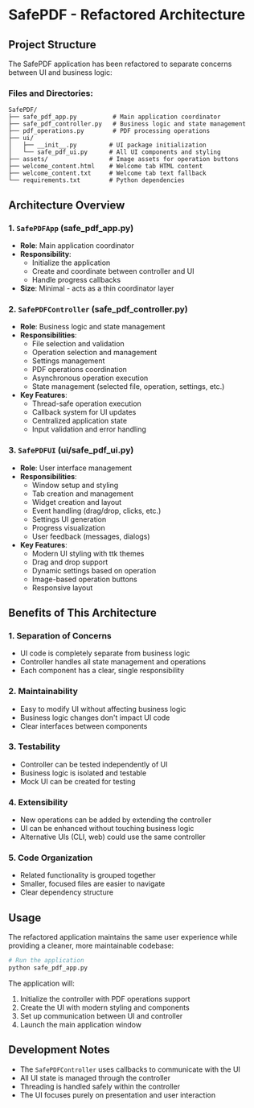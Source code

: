 # SafePDF - Refactored Architecture

## Project Structure

The SafePDF application has been refactored to separate concerns between UI and business logic:

### Files and Directories:

```
SafePDF/
├── safe_pdf_app.py          # Main application coordinator
├── safe_pdf_controller.py   # Business logic and state management
├── pdf_operations.py        # PDF processing operations
├── ui/
│   ├── __init__.py         # UI package initialization
│   └── safe_pdf_ui.py      # All UI components and styling
├── assets/                 # Image assets for operation buttons
├── welcome_content.html    # Welcome tab HTML content
├── welcome_content.txt     # Welcome tab text fallback
└── requirements.txt        # Python dependencies
```

## Architecture Overview

### 1. `SafePDFApp` (safe_pdf_app.py)
- **Role**: Main application coordinator
- **Responsibility**: 
  - Initialize the application
  - Create and coordinate between controller and UI
  - Handle progress callbacks
- **Size**: Minimal - acts as a thin coordinator layer

### 2. `SafePDFController` (safe_pdf_controller.py)
- **Role**: Business logic and state management
- **Responsibilities**:
  - File selection and validation
  - Operation selection and management
  - Settings management
  - PDF operations coordination
  - Asynchronous operation execution
  - State management (selected file, operation, settings, etc.)
- **Key Features**:
  - Thread-safe operation execution
  - Callback system for UI updates
  - Centralized application state
  - Input validation and error handling

### 3. `SafePDFUI` (ui/safe_pdf_ui.py)
- **Role**: User interface management
- **Responsibilities**:
  - Window setup and styling
  - Tab creation and management
  - Widget creation and layout
  - Event handling (drag/drop, clicks, etc.)
  - Settings UI generation
  - Progress visualization
  - User feedback (messages, dialogs)
- **Key Features**:
  - Modern UI styling with ttk themes
  - Drag and drop support
  - Dynamic settings based on operation
  - Image-based operation buttons
  - Responsive layout

## Benefits of This Architecture

### 1. **Separation of Concerns**
- UI code is completely separate from business logic
- Controller handles all state management and operations
- Each component has a clear, single responsibility

### 2. **Maintainability**
- Easy to modify UI without affecting business logic
- Business logic changes don't impact UI code
- Clear interfaces between components

### 3. **Testability**
- Controller can be tested independently of UI
- Business logic is isolated and testable
- Mock UI can be created for testing

### 4. **Extensibility**
- New operations can be added by extending the controller
- UI can be enhanced without touching business logic
- Alternative UIs (CLI, web) could use the same controller

### 5. **Code Organization**
- Related functionality is grouped together
- Smaller, focused files are easier to navigate
- Clear dependency structure

## Usage

The refactored application maintains the same user experience while providing a cleaner, more maintainable codebase:

```python
# Run the application
python safe_pdf_app.py
```

The application will:
1. Initialize the controller with PDF operations support
2. Create the UI with modern styling and components
3. Set up communication between UI and controller
4. Launch the main application window

## Development Notes

- The `SafePDFController` uses callbacks to communicate with the UI
- All UI state is managed through the controller
- Threading is handled safely within the controller
- The UI focuses purely on presentation and user interaction